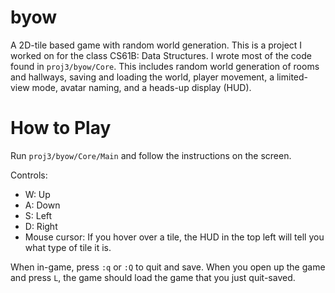# byow
A 2D-tile based game with random world generation. This is a project I worked on for the class CS61B: Data Structures. I wrote most of the code found in `proj3/byow/Core`. This includes random world generation of rooms and hallways, saving and loading the world, player movement, a limited-view mode, avatar naming, and a heads-up display (HUD). 

# How to Play
Run `proj3/byow/Core/Main` and follow the instructions on the screen. 

Controls: 
- W: Up
- A: Down
- S: Left
- D: Right
- Mouse cursor: If you hover over a tile, the HUD in the top left will tell you what type of tile it is.  

When in-game, press `:q` or `:Q` to quit and save. When you open up the game and press `L`, the game should load the game that you just quit-saved.
